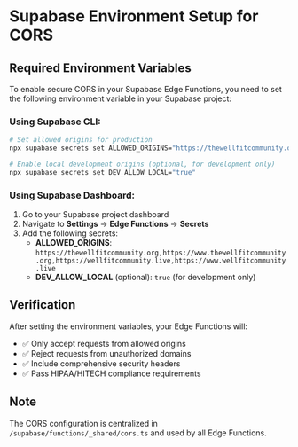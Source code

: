 # Supabase Environment Setup for CORS

## Required Environment Variables

To enable secure CORS in your Supabase Edge Functions, you need to set the following environment variable in your Supabase project:

### Using Supabase CLI:

```bash
# Set allowed origins for production
npx supabase secrets set ALLOWED_ORIGINS="https://thewellfitcommunity.org,https://www.thewellfitcommunity.org,https://wellfitcommunity.live,https://www.wellfitcommunity.live"

# Enable local development origins (optional, for development only)
npx supabase secrets set DEV_ALLOW_LOCAL="true"
```

### Using Supabase Dashboard:

1. Go to your Supabase project dashboard
2. Navigate to **Settings** → **Edge Functions** → **Secrets**
3. Add the following secrets:
   - **ALLOWED_ORIGINS**: `https://thewellfitcommunity.org,https://www.thewellfitcommunity.org,https://wellfitcommunity.live,https://www.wellfitcommunity.live`
   - **DEV_ALLOW_LOCAL** (optional): `true` (for development only)

## Verification

After setting the environment variables, your Edge Functions will:
- ✅ Only accept requests from allowed origins
- ✅ Reject requests from unauthorized domains
- ✅ Include comprehensive security headers
- ✅ Pass HIPAA/HITECH compliance requirements

## Note

The CORS configuration is centralized in `/supabase/functions/_shared/cors.ts` and used by all Edge Functions.
